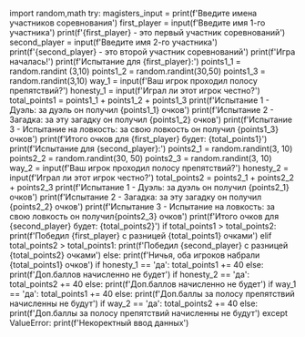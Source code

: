 import random,math
try:
    magisters_input = print(f'Введите имена участников соревнования')
    first_player = input(f'Введите имя 1-го участника')
    print(f'{first_player} - это первый участник соревнований')
    second_player = input(f'Введите имя 2-го участника')
    print(f'{second_player} - это второй участник соревнований')
    print(f'Игра началась!')
    print(f'Испытание для {first_player}:')
    points1_1 = random.randint (3,10)
    points1_2 = random.randint(30,50)
    points1_3 = random.randint(3,10)
    way_1 = input(f'Ваш игрок проходил полосу препятствий?')
    honesty_1 = input(f'Играл ли этот игрок честно?')
    total_points1 = points1_1 + points1_2 + points1_3
    print(f'Испытание 1 - Дуэль: за дуэль он получил {points1_1} очков')
    print(f'Испытание 2 - Загадка: за эту загадку он получил {points1_2} очков')
    print(f'Испытание 3 - Испытание на ловкость: за свою ловкость он получил {points1_3} очков')
    print(f'Итого очков для {first_player} будет: {total_points1}')
    print(f'Испытание для {second_player}:')
    points2_1 = random.randint(3, 10)
    points2_2 = random.randint(30, 50)
    points2_3 = random.randint(3, 10)
    way_2 = input(f'Ваш игрок проходил полосу препятствий?')
    honesty_2 = input(f'Играл ли этот игрок честно?')
    total_points2 = points2_1 + points2_2 + points2_3
    print(f'Испытание 1 - Дуэль: за дуэль он получил {points2_1} очков')
    print(f'Испытание 2 - Загадка: за эту загадку он получил {points2_2} очков')
    print(f'Испытание 3 - Испытание на ловкость: за свою ловкость он получил{points2_3} очков')
    print(f'Итого очков для {second_player} будет: {total_points2}')
    if total_points1 > total_points2:
        print(f'Победил {first_player} с разницей {total_points1} очками')
    elif total_points2 > total_points1:
        print(f'Победил {second_player} с разницей {total_points2} очками')
    else:
        print(f'Ничья, оба игроков набрали {total_points1} очков')
        if honesty_1 == 'да':
            total_points1 += 40
        else:
            print(f'Доп.баллов начисленно не будет')
            if honesty_2 == 'да':
                total_points2 += 40
            else:
                print(f'Доп.баллов начисленно не будет')
                if way_1 == 'да':
                    total_points1 += 40
                else:
                    print(f'Доп.баллы за полосу препятствий начисленны не будут')
                    if way_2 == 'да':
                        total_points2 += 40
                    else:
                        print(f'Доп.баллы за полосу препятствий начисленны не будут')
except ValueError:
    print(f'Некоректный ввод данных')

